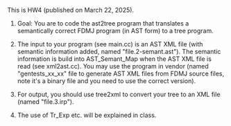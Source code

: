 This is HW4 (published on March 22, 2025).


1. Goal: You are to code the ast2tree program that translates a semantically correct FDMJ program (in AST form) to a tree program. 

2. The input to your program (see main.cc) is an AST XML file (with semantic information added, named "file.2-semant.ast"). The semantic information is build into AST_Semant_Map when the AST XML file is read (see xml2ast.cc). You may use the program in vendor (named "gentests_xx_xx" file to generate AST XML files from FDMJ source files, note it's a binary file and you need to use the correct version).

3. For output, you should use tree2xml to convert your tree to an XML file (named "file.3.irp").

4. The use of Tr_Exp etc. will be explained in class.
